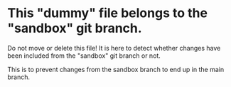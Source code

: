  # This "dummy" file belongs to the "sandbox" git branch. 

Do not move or delete this file! It is here to detect whether changes 
have been included from the "sandbox" git branch or not.

This is to prevent changes from the sandbox branch to end up
in the main branch.